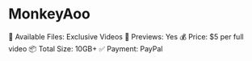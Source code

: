 # MonkeyAoo
📂 Available Files: Exclusive Videos
🎥 Previews: Yes
💰 Price: $5 per full video
📦 Total Size: 10GB+
✅ Payment: PayPal
